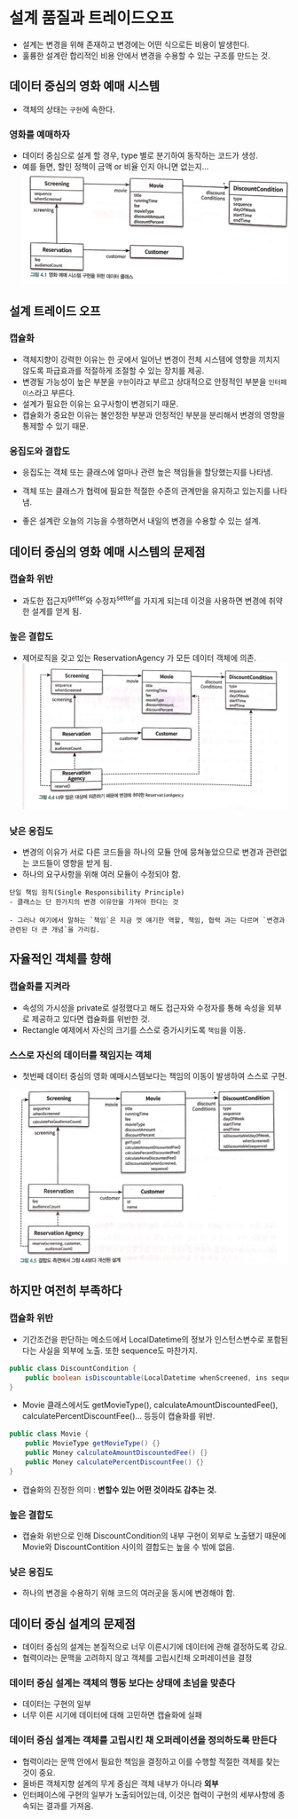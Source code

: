 # 설계 품질과 트레이드오프
- 설계는 변경을 위해 존재하고 변경에는 어떤 식으로든 비용이 발생한다. 
- 훌륭한 설계란 합리적인 비용 안에서 변경을 수용할 수 있는 구조를 만드는 것.

## 데이터 중심의 영화 예매 시스템
- 객체의 상태는 `구현`에 속한다.

### 영화를 예매하자
- 데이터 중심으로 설계 할 경우, type 별로 분기하여 동작하는 코드가 생성.
- 예를 들면, 할인 정책이 금액 or 비율 인지 아니면 없는지...
![photo.jpeg](photo.jpeg)

## 설계 트레이드 오프

### 캡슐화
- 객체지향이 강력한 이유는 한 곳에서 일어난 변경이 전체 시스템에 영향을 끼치지 않도록 파급효과를 적절하게 조절할 수 있는 장치를 제공.
- 변경될 가능성이 높은 부분을 `구현`이라고 부르고 상대적으로 안정적인 부분을 `인터페이스`라고 부른다.
- 설계가 필요한 이유는 요구사항이 변경되기 때문.
- 캡슐화가 중요한 이유는 불안정한 부분과 안정적인 부분을 분리해서 변경의 영향을 통제할 수 있기 때문.

### 응집도와 결합도
- 응집도는 객체 또는 클래스에 얼마나 관련 높은 책임들을 할당했는지를 나타냄.
- 객체 또는 클래스가 협력에 필요한 적절한 수준의 관계만을 유지하고 있는지를 나타냄.

- 좋은 설계란 오늘의 기능을 수행하면서 내일의 변경을 수용할 수 있는 설계.

## 데이터 중심의 영화 예매 시스템의 문제점

### 캡슐화 위반
- 과도한 접근자<sup>getter</sup>와 수정자<sup>setter</sup>를 가지게 되는데 이것을 사용하면 변경에 취약한 설계를 얻게 됨.

### 높은 결합도
- 제어로직을 갖고 있는 ReservationAgency 가 모든 데이터 객체에 의존.
![photo2.jpeg](photo-2.jpeg)

### 낮은 응집도
- 변경의 이유가 서로 다른 코드들을 하나의 모듈 안에 뭉쳐놓았으므로 변경과 관련없는 코드들이 영향을 받게 됨. 
- 하나의 요구사항을 위해 여러 모듈이 수정되야 함.

```
단일 책임 원칙(Single Responsibility Principle)
- 클래스는 단 한가지의 변경 이유만을 가져야 한다는 것

- 그러나 여기에서 말하는 `책임`은 지금 껏 얘기한 역할, 책임, 협력 과는 다르며 `변경과 관련된 더 큰 개념`을 가리킴. 
```

## 자율적인 객체를 향해

### 캡슐화를 지켜라
- 속성의 가시성을 private로 설정했다고 해도 접근자와 수정자를 통해 속성을 외부로 제공하고 있다면 캡슐화를 위반한 것.
- Rectangle 예제에서 자신의 크기를 스스로 증가시키도록 `책임`을 이동.

### 스스로 자신의 데이터를 책임지는 객체
- 첫번째 데이터 중심의 영화 예매시스템보다는 책임의 이동이 발생하여 스스로 구현.

![photo3.jpeg](photo-3.jpeg)

## 하지만 여전히 부족하다

### 캡슐화 위반
- 기간조건을 판단하는 메소드에서 LocalDatetime의 정보가 인스턴스변수로 포함된다는 사실을 외부에 노출. 또한 sequence도 마찬가지.

```java
public class DiscountCondition {
	public boolean isDiscountable(LocalDatetime whenScreened, ins sequence)
}
```
- Movie 클래스에서도 getMovieType(), calculateAmountDiscountedFee(), calculatePercentDiscountFee()... 등등이 캡슐화를 위반.
```java
public class Movie {
	public MovieType getMovieType() {}
	public Money calculateAmountDiscountedFee() {}
	public Money calculatePercentDiscountFee() {}
}
```
- 캡슐화의 진정한 의미 : **변할수 있는 어떤 것이라도 감추는 것.**

### 높은 결합도
- 캡슐화 위반으로 인해 DiscountCondition의 내부 구현이 외부로 노출됐기 때문에 Movie와 DiscountContition 사이의 결합도는 높을 수 밖에 없음.

### 낮은 응집도
- 하나의 변경을 수용하기 위해 코드의 여러곳을 동시에 변경해야 함.

## 데이터 중심 설계의 문제점
- 데이터 중심의 설계는 본질적으로 너무 이른시기에 데이터에 관해 결정하도록 강요.
- 협력이라는 문맥을 고려하지 않고 객체를 고립시킨채 오퍼레이션을 결정

### 데이터 중심 설계는 객체의 **행동** 보다는 **상태**에 초넘을 맞춘다
- 데이터는 구현의 일부
- 너무 이른 시기에 데이터에 대해 고민하면 캡슐화에 실패

### 데이터 중심 설계는 객체를 고립시킨 채 오퍼레이션을 정의하도록 만든다
- 협력이라는 문맥 안에서 필요한 책임을 결정하고 이를 수행할 적절한 객체를 찾는 것이 중요.
- 올바른 객체지향 설계의 무게 중심은 객체 내부가 아니라 **외부**
- 인터페이스에 구현의 일부가 노출되어있는데, 이것은 협력이 구현의 세부사항에 종속되는 결과를 가져옴.



